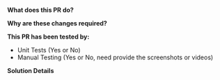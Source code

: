 **What does this PR do?**

**Why are these changes required?**

**This PR has been tested by:**
- Unit Tests (Yes or No)
- Manual Testing (Yes or No, need provide the screenshots or videos)

**Solution Details**

